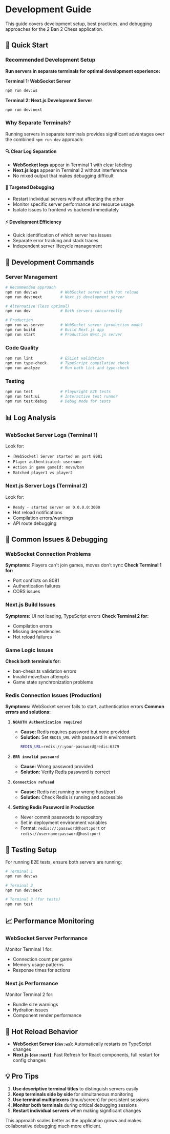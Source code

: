 # Development Guide

This guide covers development setup, best practices, and debugging approaches for the 2 Ban 2 Chess application.

## 🚀 Quick Start

### Recommended Development Setup

**Run servers in separate terminals for optimal development experience:**

**Terminal 1: WebSocket Server**
```bash
npm run dev:ws
```

**Terminal 2: Next.js Development Server**
```bash
npm run dev:next
```

### Why Separate Terminals?

Running servers in separate terminals provides significant advantages over the combined `npm run dev` approach:

#### **🔍 Clear Log Separation**
- **WebSocket logs** appear in Terminal 1 with clear labeling
- **Next.js logs** appear in Terminal 2 without interference
- No mixed output that makes debugging difficult

#### **🎯 Targeted Debugging**
- Restart individual servers without affecting the other
- Monitor specific server performance and resource usage
- Isolate issues to frontend vs backend immediately

#### **⚡ Development Efficiency** 
- Quick identification of which server has issues
- Separate error tracking and stack traces
- Independent server lifecycle management

## 🔧 Development Commands

### Server Management
```bash
# Recommended approach
npm run dev:ws          # WebSocket server with hot reload
npm run dev:next        # Next.js development server

# Alternative (less optimal)
npm run dev             # Both servers concurrently

# Production
npm run ws-server       # WebSocket server (production mode)
npm run build           # Build Next.js app
npm run start           # Production Next.js server
```

### Code Quality
```bash
npm run lint            # ESLint validation
npm run type-check      # TypeScript compilation check
npm run analyze         # Run both lint and type-check
```

### Testing
```bash
npm run test            # Playwright E2E tests
npm run test:ui         # Interactive test runner
npm run test:debug      # Debug mode for tests
```

## 📊 Log Analysis

### WebSocket Server Logs (Terminal 1)
Look for:
- `[WebSocket] Server started on port 8081`
- `Player authenticated: username`
- `Action in game gameId: move/ban`
- `Matched player1 vs player2`

### Next.js Server Logs (Terminal 2)
Look for:
- `Ready - started server on 0.0.0.0:3000`
- Hot reload notifications
- Compilation errors/warnings
- API route debugging

## 🐛 Common Issues & Debugging

### WebSocket Connection Problems
**Symptoms:** Players can't join games, moves don't sync
**Check Terminal 1 for:**
- Port conflicts on 8081
- Authentication failures
- CORS issues

### Next.js Build Issues  
**Symptoms:** UI not loading, TypeScript errors
**Check Terminal 2 for:**
- Compilation errors
- Missing dependencies
- Hot reload failures

### Game Logic Issues
**Check both terminals for:**
- ban-chess.ts validation errors
- Invalid move/ban attempts
- Game state synchronization problems

### Redis Connection Issues (Production)
**Symptoms:** WebSocket server fails to start, authentication errors
**Common errors and solutions:**

1. **`NOAUTH Authentication required`**
   - **Cause:** Redis requires password but none provided
   - **Solution:** Set `REDIS_URL` with password in environment:
     ```bash
     REDIS_URL=redis://:your-password@redis:6379
     ```

2. **`ERR invalid password`**
   - **Cause:** Wrong password provided
   - **Solution:** Verify Redis password is correct

3. **`Connection refused`**
   - **Cause:** Redis not running or wrong host/port
   - **Solution:** Check Redis is running and accessible

4. **Setting Redis Password in Production**
   - Never commit passwords to repository
   - Set in deployment environment variables
   - Format: `redis://:password@host:port` or `redis://username:password@host:port`

## 🧪 Testing Setup

For running E2E tests, ensure both servers are running:

```bash
# Terminal 1
npm run dev:ws

# Terminal 2  
npm run dev:next

# Terminal 3 (for tests)
npm run test
```

## 📈 Performance Monitoring

### WebSocket Server Performance
Monitor Terminal 1 for:
- Connection count per game
- Memory usage patterns
- Response times for actions

### Next.js Performance
Monitor Terminal 2 for:
- Bundle size warnings
- Hydration issues  
- Component render performance

## 🔄 Hot Reload Behavior

- **WebSocket Server (`dev:ws`)**: Automatically restarts on TypeScript changes
- **Next.js (`dev:next`)**: Fast Refresh for React components, full restart for config changes

## 💡 Pro Tips

1. **Use descriptive terminal titles** to distinguish servers easily
2. **Keep terminals side by side** for simultaneous monitoring
3. **Use terminal multiplexers** (tmux/screen) for persistent sessions
4. **Monitor both terminals** during critical debugging sessions
5. **Restart individual servers** when making significant changes

This approach scales better as the application grows and makes collaborative debugging much more efficient.